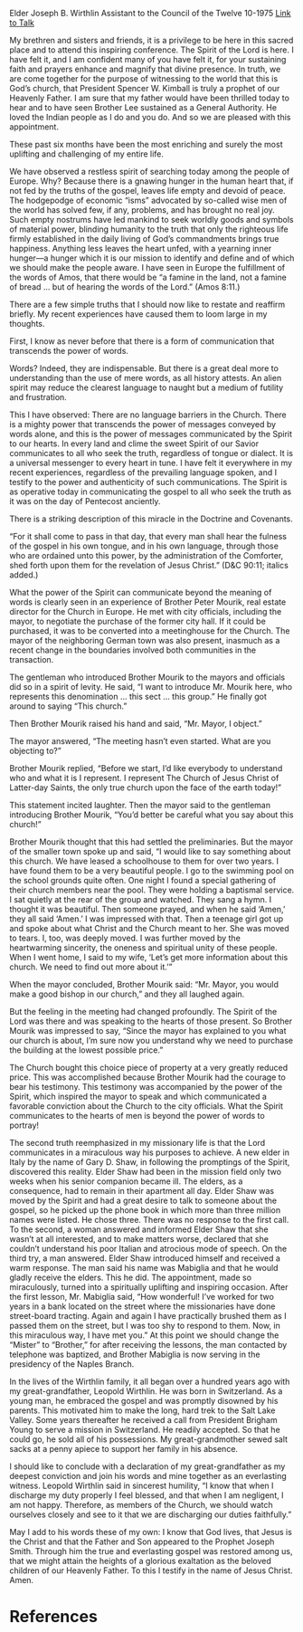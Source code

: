 Elder Joseph B. Wirthlin
Assistant to the Council of the Twelve
10-1975
[Link to Talk](https://www.churchofjesuschrist.org/study/general-conference/1975/10/the-language-of-the-spirit?lang=eng)

My brethren and sisters and friends, it is a privilege to be here in this sacred place and to attend this inspiring conference. The Spirit of the Lord is here. I have felt it, and I am confident many of you have felt it, for your sustaining faith and prayers enhance and magnify that divine presence. In truth, we are come together for the purpose of witnessing to the world that this is God’s church, that President Spencer W. Kimball is truly a prophet of our Heavenly Father. I am sure that my father would have been thrilled today to hear and to have seen Brother Lee sustained as a General Authority. He loved the Indian people as I do and you do. And so we are pleased with this appointment.

These past six months have been the most enriching and surely the most uplifting and challenging of my entire life.

We have observed a restless spirit of searching today among the people of Europe. Why? Because there is a gnawing hunger in the human heart that, if not fed by the truths of the gospel, leaves life empty and devoid of peace. The hodgepodge of economic “isms” advocated by so-called wise men of the world has solved few, if any, problems, and has brought no real joy. Such empty nostrums have led mankind to seek worldly goods and symbols of material power, blinding humanity to the truth that only the righteous life firmly established in the daily living of God’s commandments brings true happiness. Anything less leaves the heart unfed, with a yearning inner hunger—a hunger which it is our mission to identify and define and of which we should make the people aware. I have seen in Europe the fulfillment of the words of Amos, that there would be “a famine in the land, not a famine of bread … but of hearing the words of the Lord.” (Amos 8:11.)

There are a few simple truths that I should now like to restate and reaffirm briefly. My recent experiences have caused them to loom large in my thoughts.

First, I know as never before that there is a form of communication that transcends the power of words.

Words? Indeed, they are indispensable. But there is a great deal more to understanding than the use of mere words, as all history attests. An alien spirit may reduce the clearest language to naught but a medium of futility and frustration.

This I have observed: There are no language barriers in the Church. There is a mighty power that transcends the power of messages conveyed by words alone, and this is the power of messages communicated by the Spirit to our hearts. In every land and clime the sweet Spirit of our Savior communicates to all who seek the truth, regardless of tongue or dialect. It is a universal messenger to every heart in tune. I have felt it everywhere in my recent experiences, regardless of the prevailing language spoken, and I testify to the power and authenticity of such communications. The Spirit is as operative today in communicating the gospel to all who seek the truth as it was on the day of Pentecost anciently.

There is a striking description of this miracle in the Doctrine and Covenants.

“For it shall come to pass in that day, that every man shall hear the fulness of the gospel in his own tongue, and in his own language, through those who are ordained unto this power, by the administration of the Comforter, shed forth upon them for the revelation of Jesus Christ.” (D&C 90:11; italics added.)

What the power of the Spirit can communicate beyond the meaning of words is clearly seen in an experience of Brother Peter Mourik, real estate director for the Church in Europe. He met with city officials, including the mayor, to negotiate the purchase of the former city hall. If it could be purchased, it was to be converted into a meetinghouse for the Church. The mayor of the neighboring German town was also present, inasmuch as a recent change in the boundaries involved both communities in the transaction.

The gentleman who introduced Brother Mourik to the mayors and officials did so in a spirit of levity. He said, “I want to introduce Mr. Mourik here, who represents this denomination … this sect … this group.” He finally got around to saying “This church.”

Then Brother Mourik raised his hand and said, “Mr. Mayor, I object.”

The mayor answered, “The meeting hasn’t even started. What are you objecting to?”

Brother Mourik replied, “Before we start, I’d like everybody to understand who and what it is I represent. I represent The Church of Jesus Christ of Latter-day Saints, the only true church upon the face of the earth today!”

This statement incited laughter. Then the mayor said to the gentleman introducing Brother Mourik, “You’d better be careful what you say about this church!”

Brother Mourik thought that this had settled the preliminaries. But the mayor of the smaller town spoke up and said, “I would like to say something about this church. We have leased a schoolhouse to them for over two years. I have found them to be a very beautiful people. I go to the swimming pool on the school grounds quite often. One night I found a special gathering of their church members near the pool. They were holding a baptismal service. I sat quietly at the rear of the group and watched. They sang a hymn. I thought it was beautiful. Then someone prayed, and when he said ‘Amen,’ they all said ‘Amen.’ I was impressed with that. Then a teenage girl got up and spoke about what Christ and the Church meant to her. She was moved to tears. I, too, was deeply moved. I was further moved by the heartwarming sincerity, the oneness and spiritual unity of these people. When I went home, I said to my wife, ‘Let’s get more information about this church. We need to find out more about it.’”

When the mayor concluded, Brother Mourik said: “Mr. Mayor, you would make a good bishop in our church,” and they all laughed again.

But the feeling in the meeting had changed profoundly. The Spirit of the Lord was there and was speaking to the hearts of those present. So Brother Mourik was impressed to say, “Since the mayor has explained to you what our church is about, I’m sure now you understand why we need to purchase the building at the lowest possible price.”

The Church bought this choice piece of property at a very greatly reduced price. This was accomplished because Brother Mourik had the courage to bear his testimony. This testimony was accompanied by the power of the Spirit, which inspired the mayor to speak and which communicated a favorable conviction about the Church to the city officials. What the Spirit communicates to the hearts of men is beyond the power of words to portray!

The second truth reemphasized in my missionary life is that the Lord communicates in a miraculous way his purposes to achieve. A new elder in Italy by the name of Gary D. Shaw, in following the promptings of the Spirit, discovered this reality. Elder Shaw had been in the mission field only two weeks when his senior companion became ill. The elders, as a consequence, had to remain in their apartment all day. Elder Shaw was moved by the Spirit and had a great desire to talk to someone about the gospel, so he picked up the phone book in which more than three million names were listed. He chose three. There was no response to the first call. To the second, a woman answered and informed Elder Shaw that she wasn’t at all interested, and to make matters worse, declared that she couldn’t understand his poor Italian and atrocious mode of speech. On the third try, a man answered. Elder Shaw introduced himself and received a warm response. The man said his name was Mabiglia and that he would gladly receive the elders. This he did. The appointment, made so miraculously, turned into a spiritually uplifting and inspiring occasion. After the first lesson, Mr. Mabiglia said, “How wonderful! I’ve worked for two years in a bank located on the street where the missionaries have done street-board tracting. Again and again I have practically brushed them as I passed them on the street, but I was too shy to respond to them. Now, in this miraculous way, I have met you.” At this point we should change the “Mister” to “Brother,” for after receiving the lessons, the man contacted by telephone was baptized, and Brother Mabiglia is now serving in the presidency of the Naples Branch.

In the lives of the Wirthlin family, it all began over a hundred years ago with my great-grandfather, Leopold Wirthlin. He was born in Switzerland. As a young man, he embraced the gospel and was promptly disowned by his parents. This motivated him to make the long, hard trek to the Salt Lake Valley. Some years thereafter he received a call from President Brigham Young to serve a mission in Switzerland. He readily accepted. So that he could go, he sold all of his possessions. My great-grandmother sewed salt sacks at a penny apiece to support her family in his absence.

I should like to conclude with a declaration of my great-grandfather as my deepest conviction and join his words and mine together as an everlasting witness. Leopold Wirthlin said in sincerest humility, “I know that when I discharge my duty properly I feel blessed, and that when I am negligent, I am not happy. Therefore, as members of the Church, we should watch ourselves closely and see to it that we are discharging our duties faithfully.”

May I add to his words these of my own: I know that God lives, that Jesus is the Christ and that the Father and Son appeared to the Prophet Joseph Smith. Through him the true and everlasting gospel was restored among us, that we might attain the heights of a glorious exaltation as the beloved children of our Heavenly Father. To this I testify in the name of Jesus Christ. Amen.

# References

